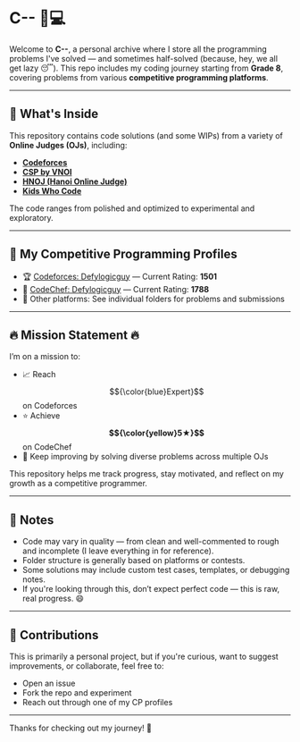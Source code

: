 # C-- 🧠💻

Welcome to **C--**, a personal archive where I store all the programming problems I've solved — and sometimes half-solved (because, hey, we all get lazy 😴). This repo includes my coding journey starting from **Grade 8**, covering problems from various **competitive programming platforms**.

---

## 📂 What's Inside

This repository contains code solutions (and some WIPs) from a variety of **Online Judges (OJs)**, including:

- **[Codeforces](https://codeforces.com/)**
- **[CSP by VNOI](https://csp.vnoi.info/)**
- **[HNOJ (Hanoi Online Judge)](https://hnoj.edu.vn/)**
- **[Kids Who Code](https://kidswhocode.tech/)**

The code ranges from polished and optimized to experimental and exploratory.

---

## 🔗 My Competitive Programming Profiles

- 🏆 [Codeforces: Defylogicguy](https://codeforces.com/profile/Defylogicguy) — Current Rating: **1501**
- 🥇 [CodeChef: Defylogicguy](https://www.codechef.com/users/defylogicguy) — Current Rating: **1788**
- 🧩 Other platforms: See individual folders for problems and submissions

---

## 🔥 Mission Statement 🔥

I’m on a mission to:

- 📈 Reach $${\color{blue}Expert}$$ on Codeforces  
- ⭐ Achieve **$${\color{yellow}5★}$$** on CodeChef  
- 🧠 Keep improving by solving diverse problems across multiple OJs

This repository helps me track progress, stay motivated, and reflect on my growth as a competitive programmer.

---

## 📌 Notes

- Code may vary in quality — from clean and well-commented to rough and incomplete (I leave everything in for reference).
- Folder structure is generally based on platforms or contests.
- Some solutions may include custom test cases, templates, or debugging notes.
- If you're looking through this, don’t expect perfect code — this is raw, real progress. 😄

---

## 🤝 Contributions

This is primarily a personal project, but if you're curious, want to suggest improvements, or collaborate, feel free to:

- Open an issue
- Fork the repo and experiment
- Reach out through one of my CP profiles

---

Thanks for checking out my journey! 🚀
